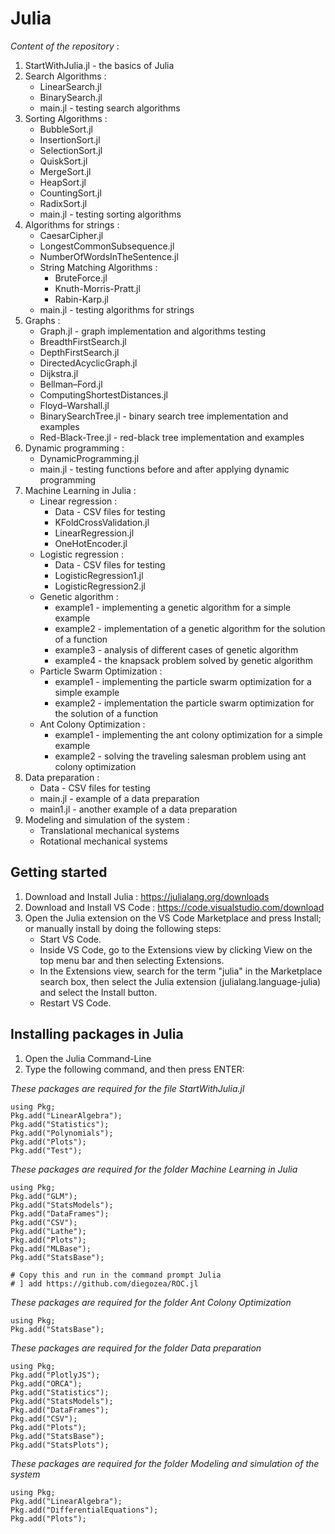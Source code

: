 # Julia
_Content of the repository_ :
  1. StartWithJulia.jl - the basics of Julia
  2. Search Algorithms :
      * LinearSearch.jl
      * BinarySearch.jl
      * main.jl - testing search algorithms
  3. Sorting Algorithms :
      * BubbleSort.jl
      * InsertionSort.jl
      * SelectionSort.jl
      * QuiskSort.jl
      * MergeSort.jl
      * HeapSort.jl
      * CountingSort.jl
      * RadixSort.jl
      * main.jl - testing sorting algorithms
  4. Algorithms for strings :
      * CaesarCipher.jl
      * LongestCommonSubsequence.jl
      * NumberOfWordsInTheSentence.jl
      * String Matching Algorithms :
        - BruteForce.jl
        - Knuth-Morris-Pratt.jl
        - Rabin-Karp.jl
      * main.jl - testing algorithms for strings
  5. Graphs :
      * Graph.jl - graph implementation and algorithms testing
      * BreadthFirstSearch.jl
      * DepthFirstSearch.jl
      * DirectedAcyclicGraph.jl
      * Dijkstra.jl
      * Bellman–Ford.jl
      * ComputingShortestDistances.jl
      * Floyd–Warshall.jl
      * BinarySearchTree.jl - binary search tree implementation and examples
      * Red-Black-Tree.jl - red-black tree implementation and examples
  6. Dynamic programming :
      * DynamicProgramming.jl
      * main.jl - testing functions before and after applying dynamic programming
  7. Machine Learning in Julia :
      * Linear regression :
        - Data - CSV files for testing
        - KFoldCrossValidation.jl
        - LinearRegression.jl
        - OneHotEncoder.jl
      * Logistic regression :
        - Data - CSV files for testing
        - LogisticRegression1.jl
        - LogisticRegression2.jl
      * Genetic algorithm :
        - example1 - implementing a genetic algorithm for a simple example
        - example2 - implementation of a genetic algorithm for the solution of a function
        - example3 - analysis of different cases of genetic algorithm
        - example4 - the knapsack problem solved by genetic algorithm
      * Particle Swarm Optimization :
        - example1 - implementing the particle swarm optimization for a simple example
        - example2 - implementation the particle swarm optimization for the solution of a function
      * Ant Colony Optimization :
        - example1 - implementing the ant colony optimization for a simple example
        - example2 - solving the traveling salesman problem using ant colony optimization 
  8. Data preparation :
      * Data - CSV files for testing
      * main.jl - example of a data preparation
      * main1.jl - another example of a data preparation
  9. Modeling and simulation of the system :
      * Translational mechanical systems
      * Rotational mechanical systems

## Getting started
1) Download and Install Julia : https://julialang.org/downloads
2) Download and Install VS Code : https://code.visualstudio.com/download
3) Open the Julia extension on the VS Code Marketplace and press Install; or manually install by doing the following steps:
    * Start VS Code.
    * Inside VS Code, go to the Extensions view by clicking View on the top menu bar and then selecting Extensions.
    * In the Extensions view, search for the term "julia" in the Marketplace search box, then select the Julia extension (julialang.language-julia) and select the Install button.
    * Restart VS Code.

## Installing packages in Julia
1) Open the Julia Command-Line
2) Type the following command, and then press ENTER:

_These packages are required for the file StartWithJulia.jl_
```
using Pkg;
Pkg.add("LinearAlgebra");
Pkg.add("Statistics");
Pkg.add("Polynomials");
Pkg.add("Plots");
Pkg.add("Test");
```

_These packages are required for the folder Machine Learning in Julia_
```
using Pkg;
Pkg.add("GLM");
Pkg.add("StatsModels");
Pkg.add("DataFrames");
Pkg.add("CSV");
Pkg.add("Lathe");
Pkg.add("Plots");
Pkg.add("MLBase");
Pkg.add("StatsBase");

# Copy this and run in the command prompt Julia
# ] add https://github.com/diegozea/ROC.jl
```

_These packages are required for the folder Ant Colony Optimization_
```
using Pkg;
Pkg.add("StatsBase");
```

_These packages are required for the folder Data preparation_
```
using Pkg;
Pkg.add("PlotlyJS");
Pkg.add("ORCA");
Pkg.add("Statistics");
Pkg.add("StatsModels");
Pkg.add("DataFrames");
Pkg.add("CSV");
Pkg.add("Plots");
Pkg.add("StatsBase");
Pkg.add("StatsPlots");  
```

_These packages are required for the folder Modeling and simulation of the system_
```
using Pkg;
Pkg.add("LinearAlgebra");
Pkg.add("DifferentialEquations");
Pkg.add("Plots");
```